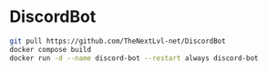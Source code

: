 # DiscordBot
````sh
git pull https://github.com/TheNextLvl-net/DiscordBot
docker compose build
docker run -d --name discord-bot --restart always discord-bot
````
